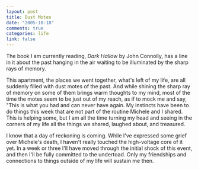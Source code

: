 ```yaml
--- 
layout: post
title: Dust Motes
date: "2005-10-18"
comments: true
categories: life
link: false
---
```

The book I am currently reading, <em>Dark Hallow</em> by John Connolly, has a line in it about the past hanging in the air waiting to be illuminated by the sharp rays of memory.

This apartment, the places we went together, what's left of my life, are all suddenly filled with dust motes of the past. And while shining the sharp ray of memory on some of them brings warm thoughts to my mind, most of the time the motes seem to be just out of my reach, as if to mock me and say, "This is what you had and can never have again. My instincts have been to do things this week that are not part of the routine Michele and I shared. This is helping some, but I am all the time turning my head and seeing in the corners of my life all the things we shared, laughed about, and treasured.

I know that a day of reckoning is coming. While I've expressed some grief over Michele's death, I haven't really touched the high-voltage core of it yet. In a week or three I'll have moved through the initial shock of this event, and then I'll be fully committed to the undertoad. Only my friendships and connections to things outside of my life will sustain me then.
